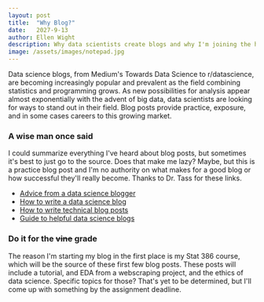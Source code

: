 ```yaml
---
layout: post
title:  "Why Blog?"
date:   2027-9-13
author: Ellen Wight
description: Why data scientists create blogs and why I'm joining the herd
image: /assets/images/notepad.jpg
---
```


Data science blogs, from Medium's Towards Data Science to r/datascience, are becoming increasingly popular and prevalent as the field combining statistics and programming grows. As new possibilities for analysis appear almost exponentially with the advent of big data, data scientists are looking for ways to stand out in their field. Blog posts provide practice, exposure, and in some cases careers to this growing market.

### A wise man once said
I could summarize everything I've heard about blog posts, but sometimes it's best to just go to the source. Does that make me lazy? Maybe, but this is a practice blog post and I'm no authority on what makes for a good blog or how successful they'll really become. Thanks to Dr. Tass for these links.
 - [Advice from a data science blogger](http://varianceexplained.org/r/start-blog/)
 - [How to write a data science blog](https://www.youtube.com/watch?v=kKK9uqnjgd0)
 - [How to write technical blog posts](https://www.youtube.com/watch?v=YODPgBadj80)
 - [Guide to helpful data science blogs](https://www.thinkful.com/blog/data-science-blogs/)

### Do it for the ~~vine~~ grade
The reason I'm starting my blog in the first place is my Stat 386 course, which will be the source of these first few blog posts. These posts will include a tutorial, and EDA from a webscraping project, and the ethics of data science. Specific topics for those? That's yet to be determined, but I'll come up with something by the assignment deadline.
